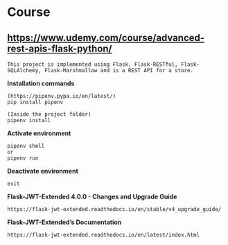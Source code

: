# Course
## https://www.udemy.com/course/advanced-rest-apis-flask-python/

```
This project is implemented using Flask, Flask-RESTful, Flask-SQLAlchemy, Flask-Marshmallow and is a REST API for a store.
```

**Installation commands**
```
(https://pipenv.pypa.io/en/latest/)
pip install pipenv

(Inside the project folder)
pipenv install
```

**Activate environment**
```
pipenv shell
or
pipenv run
```

**Deactivate environment**
```
exit
```

**Flask-JWT-Extended 4.0.0 - Changes and Upgrade Guide**
```
https://flask-jwt-extended.readthedocs.io/en/stable/v4_upgrade_guide/
```

**Flask-JWT-Extended’s Documentation**
```
https://flask-jwt-extended.readthedocs.io/en/latest/index.html
```